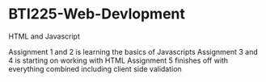 # BTI225-Web-Devlopment
HTML and Javascript

Assignment 1 and 2 is learning the basics of Javascripts
Assignment 3 and 4 is starting on working with HTML
Assignment 5 finishes off with everything combined including client side validation
